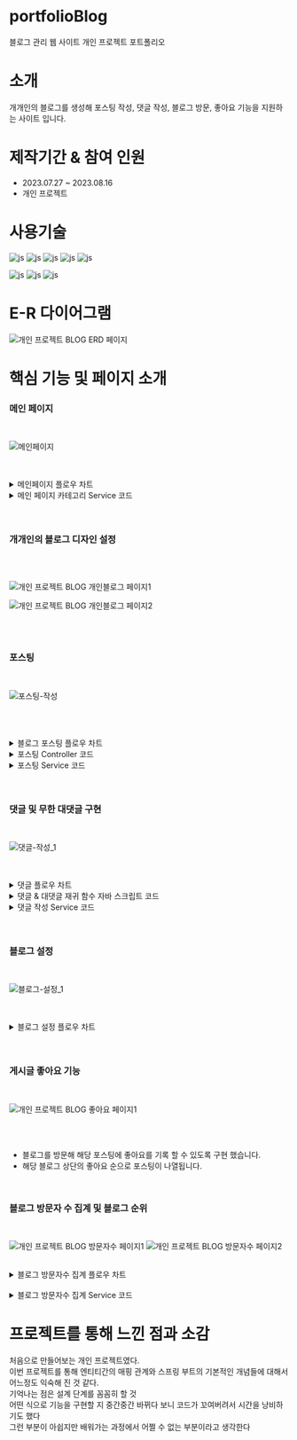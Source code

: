 # portfolioBlog
블로그 관리 웹 사이트 개인 프로젝트 포트폴리오


# 소개
개개인의 블로그를 생성해 포스팅 작성, 댓글 작성, 블로그 방문, 좋아요 기능을 지원하는 사이트 입니다.
<BR>

# 제작기간 & 참여 인원
<UL>
  <LI>2023.07.27 ~ 2023.08.16</LI>
  <LI>개인 프로젝트</LI>
</UL>


# 사용기술
![js](https://img.shields.io/badge/SpringBoot-6DB33F?style=for-the-badge&logo=JavaScript&logoColor=white)
![js](https://img.shields.io/badge/Java-FF0000?style=for-the-badge&logo=JavaScript&logoColor=white)
![js](https://img.shields.io/badge/IntelliJ-004088?style=for-the-badge&logo=JavaScript&logoColor=white)
![js](https://img.shields.io/badge/MariaDB-003545?style=for-the-badge&logo=JavaScript&logoColor=white)
![js](https://img.shields.io/badge/security-6DB33F?style=for-the-badge&logo=JavaScript&logoColor=white)

![js](https://img.shields.io/badge/jquery-0769AD?style=for-the-badge&logo=JavaScript&logoColor=white)
![js](https://img.shields.io/badge/bootstrap-7952B3?style=for-the-badge&logo=JavaScript&logoColor=white)
![js](https://img.shields.io/badge/JavaScript-F7DF1E?style=for-the-badge&logo=JavaScript&logoColor=white)

# E-R 다이어그램


![개인 프로젝트 BLOG ERD 페이지](https://github.com/oals/portfolioBlog/assets/136543676/6300be94-d45e-4641-aba2-6fdf95022ca3)



# 핵심 기능 및 페이지 소개

<H3>메인 페이지</H3>
<BR>


![메인페이지](https://github.com/oals/portfolioLibrary/assets/136543676/c759c2c8-de7a-480a-85a7-2892e1893529)


<BR>
<BR>
<details>
 <summary> 메인페이지 플로우 차트
 
 </summary> 
<img src='https://github.com/oals/portfolioLibrary/assets/136543676/b2af51d4-3574-403d-acd2-42df754a7476'>
</details>

<details>
 <summary> 메인 페이지 카테고리 Service 코드
 
 </summary> 


         public PageResponseDTO<TopicBoardDTO> GetTopic_Board(PageRequestDTO pageRequestDTO,String topic) {

        Pageable pageable = pageRequestDTO.getPageable();

        JPAQueryFactory queryFactory = new JPAQueryFactory(em);
        QUserBoard qUserBoard = QUserBoard.userBoard;
        QBlogSetting qBlogSetting = QBlogSetting.blogSetting;
        QUserInfo qUserInfo = QUserInfo.userInfo;
        QBoardImage qBoardImage = QBoardImage.boardImage;

        BooleanBuilder builder = new BooleanBuilder();

        if(topic.equals("all")){  //전체 카테고리 선택 시
            builder.and(qUserBoard.blogSetting.blogTopic.ne("default"));
        }else{ //특정 카테고리 선택 시
            builder.and(qUserBoard.blogSetting.blogTopic.eq(topic));
        }

        List<TopicBoardDTO> list = queryFactory.select(Projections.bean(TopicBoardDTO.class,
                        qUserInfo.userEmail,
                        qUserInfo.userNickName,
                        qBlogSetting.profileImagePath,
                        qUserBoard.Thumbnail.imagePath,
                        qUserBoard.title,
                        qUserBoard.content,
                        qUserBoard.writeDate))
                .from(qUserBoard)
                .where(builder)
                .join(qBlogSetting)
                .on(qBlogSetting.blogNo.eq(qUserBoard.blogSetting.blogNo))
                .join(qUserInfo)
                .on(qUserInfo.userEmail.eq(qBlogSetting.userInfo.userEmail))
                .offset(pageable.getOffset())   //N 번부터 시작
                .limit(pageable.getPageSize()) //조회 갯수
                .orderBy(qUserBoard.writeDate.desc()).fetch();


        for(int i = 0; i< list.size(); i++){   //글 db 구조 변경시 삭제

            String[] strArr = list.get(i).getContent().split(",");
            //텍스트와 이미지 변환 작업
            for(int j =0; j < (strArr.length); j++){
                if(strArr[j].contains("image")){
                    strArr[j] = " ";
                }
                if(strArr[j].contains("<br>")){
                    strArr[j] = " ";
                }
                if(strArr[j].contains(",")){
                    strArr[j] = " ";
                }
            }

            String str = String.join(" ",strArr);

            //글 미리보기 텍스트 변환 작업
            if(str.length() < 100){
                list.get(i).setContent(str);

            }else{
                list.get(i).setContent(str.substring(0,100) + ".....");
            }


        }


        Long count = queryFactory
                .select(qUserBoard.count())
                .from(qUserBoard)
                .where(builder.and(qUserBoard.Thumbnail.isNotNull()))
                .fetchOne();


        return PageResponseDTO.<TopicBoardDTO>widthAll()
                .pageRequestDTO(pageRequestDTO)
                .list(list)
                .total(Integer.parseInt(count.toString()))
                .build();


    }




 
</details>



<br>
<br>






<H3>개개인의 블로그 디자인 설정 </H3>
<BR>
<BR>


![개인 프로젝트 BLOG 개인블로그 페이지1](https://github.com/oals/portfolioBlog/assets/136543676/9330a11d-6988-42fc-81f6-fd85867c99f9)

![개인 프로젝트 BLOG 개인블로그 페이지2](https://github.com/oals/portfolioBlog/assets/136543676/8b75032e-2f5e-4222-98a2-25545a72f975)



<BR>




<BR>
<H3>포스팅 </H3>
<BR>

![포스팅-작성](https://github.com/oals/portfolioBlog/assets/136543676/841cde84-7922-4ed5-a92d-16dabc93c227)


<BR>
<BR>
<BR>
<details>
 <summary> 블로그 포스팅 플로우 차트
 
 </summary> 
  <img src='https://github.com/oals/portfolioLibrary/assets/136543676/c74a46d8-b260-403f-a9f0-9dcefa48fc71'>
</details>


<details>
 <summary> 포스팅 Controller 코드
 
 </summary> 



          public ModelAndView myBlogInsert(Model model,Long blogNo,String userNickName,
                                     UserBoardDTO userBoardDTO,
                                     @RequestPart List<MultipartFile> multipartFileList) throws Exception {

        String Content = userBoardDTO.getContent();
        BoardImageDTO boardImageDTO = null;

        //테이블 먼저 생성 후 articleNo 가져오기
        UserBoardDTO createUserBoardDTO = userBoardService.create_UserBoard(userBoardDTO);
        Long articleNo = createUserBoardDTO.getArticleNo();

        List<String> imagePathList = new ArrayList<>();  //이미지 저장소
        

        if(multipartFileList != null) {   //해당 글 내용에 이미지가 있으면

            //이미지 저장 폴더 경로
            String path = itemImgLocation + "/blogBoardImage/" + blogNo + "/" + articleNo;  // + 글 번호 추가 필요

            //글 번호 폴더만들기
            createDirectoryService.createBlogContentDirectory(blogNo, articleNo);    

            //이미지 파일 업로드
            for(int i = 0; i <  multipartFileList.size(); i++) {

                //이미지 파일 업로드
                if(!multipartFileList.get(i).getOriginalFilename().isEmpty()){
                    String fileName = fileService.uploadFile(path, multipartFileList.get(i).getOriginalFilename(), multipartFileList.get(i).getBytes());

                    if(Content.contains(multipartFileList.get(i).getOriginalFilename())){
                        String imagePath = "/images/blogBoardImage/" + blogNo + "/" + articleNo + "/" + fileName;

                        //List에 이미지 경로들 모음
                        imagePathList.add(imagePath);

                        //반복문 종료 후 서비스 호출 -> 반복문으로 엔티티 여러개 생성

                        Content =  Content.replace(multipartFileList.get(i).getOriginalFilename(), imagePath);
                        //여기 데이터를 boardImage 테이블에 저장

                    }
                }
            }
        }


        //content내용 알고리즘 생성 / img 문자열 -> 이미지 경로
        BlogSettingDTO blogSettingDTO = blogSettingService.GetBlog_SettingEntity(blogNo);


        //알고리즘을 거친 블로그 컨텐츠 문자열로 다시 저장
        createUserBoardDTO.setContent(Content);



        if(!imagePathList.isEmpty()) {
            //작성 게시글의 이미지 저장 테이블에 이미지 저장
            boardImageDTO = userBoardService.UpdateBoard_Image(createUserBoardDTO, imagePathList);
        }

        //db에 글 저장
        userBoardService.Insert_UserBoard(blogSettingDTO,createUserBoardDTO,boardImageDTO);



        //카테고리의 count 값 + 1
        blogSettingService.update_CategoryCount(blogNo,userBoardDTO.getCategory(),true);

        
        
        //컨트롤러 -> 컨트롤러 이동 코드

        ModelAndView MAV = new ModelAndView();
        MAV.setViewName("redirect:/Blog");
        MAV.addObject("userNickName",userNickName);

        return MAV;
    }






 
</details>


<details>
 <summary> 포스팅 Service 코드
 
 </summary> 


            public void Insert_UserBoard(BlogSettingDTO blogSettingDTO, UserBoardDTO userBoardDTO,BoardImageDTO boardImageDTO) {

        BlogSetting blogSetting = modelMapper.map(blogSettingDTO,BlogSetting.class);
        UserBoard userBoard = modelMapper.map(userBoardDTO,UserBoard.class);
        BoardImage boardImage = null;

        if(boardImageDTO != null) {
             boardImage = modelMapper.map(boardImageDTO, BoardImage.class);
        }


        userBoard.setBlogSetting(blogSetting);       
        userBoard.setTitle(userBoardDTO.getTitle());
        userBoard.setContent(userBoardDTO.getContent());
        userBoard.setThumbnail(boardImage == null ? null : boardImage);
        userBoard.setCategory(userBoardDTO.getCategory());
        userBoard.getLike();
        userBoard.getView();
        userBoard.setWriteDate(LocalDateTime.now().toLocalDate());

        userBoardRepository.save(userBoard);

    }




 
</details>


<BR>
<BR>






<H3>댓글 및 무한 대댓글 구현 </H3>
<BR>


![댓글-작성_1](https://github.com/oals/portfolioLibrary/assets/136543676/da14d892-92e2-459e-b4ef-92dff9ea566a)

<BR>
<BR>

<details>
 <summary> 댓글 플로우 차트
 
 </summary> 
  <img src='https://github.com/oals/portfolioLibrary/assets/136543676/77b9eb63-b935-4f29-9f07-1b31c95e0cf6'>
</details>


<details>
 <summary> 댓글 & 대댓글 재귀 함수 자바 스크립트 코드
 
 </summary> 



              function createChild(comments, padding = 1) {
                const commentString = [];
                let str = ''
                for(let i = 0; i < comments.length; i++) {

                          str = "<div class='d-flex align-items-start flex-column mb-1' style='padding-left :" + (padding * 40)  + "px'>"
                          + "<div class='col-3 mt-1'>"
                                + "ㄴ " + "<a href='/Blog?userNickName=" + comments[i].userNickName + "' >"
                                    + comments[i].userNickName + "님"
                                + "</a>"
                            +"</div>"

                            +"<div class='col-6'>"
                               +  comments[i].comment
                            if(comments[i].comment != '삭제된 댓글입니다.'){
                               str += "<button class='badge bg-secondary m-1' data-bs-toggle='collapse'" + "data-bs-target='#collapseOne" + comments[i].commentNo  + "'aria-expanded='true'" +  "aria-controls='collapseOne" + comments[i].commentNo  + "'>답글</button>"

                                if(userNickName == comments[i].userNickName){
                                 str += "<button class='badge bg-secondary m-1 delComment'  data-value='"+ comments[i].commentNo   + "' >삭제</button>"
                                    }
                            }

                            str += "</div>"

                            +"<div class='col-3'>"
                                + comments[i].writeDate
                            +"</div>"
                       + "</div>"

                            +"<div id='collapseOne"+ comments[i].commentNo   + "'class='accordion-collapse collapse' aria-labelledby='headingOne' data-bs-      parent='#accordionExample'>"
                               +"<div class='accordion-body'>"
                              + "ㄴ <input type='text' class='w-75' style='border-left-width:0;border-right-width:0;border-top-width:0;border-bottom-width:0.5;'>"


                              +"<button type='button' class='replyBtn badge bg-secondary m-1' value ='" +  comments[i].commentNo + "'> 작성 </button>"

                                +"</div>"



                               +"</div>"

                       +"</div>"

                    commentString.push(str);


                  if (comments[i].childComment.length > 0) { //재귀 함수 호출
                    commentString.push(createChild(comments[i].childComment, padding + 1));
                  }

                }

                console.log(commentString)
                return commentString.join('')
              }

        





</details>



<details>
 <summary> 댓글 작성 Service 코드
 
 </summary> 



          public void Insert_UserComment(Map<String,Object> map) {

        BlogSetting blogSetting = modelMapper.map(map.get("blogSettingDTO"),BlogSetting.class);
        UserBoard userBoard = modelMapper.map(map.get("userBoardDTO"),UserBoard.class);

        UserComment parentComment;

        if(map.get("parentCommentDTO") == null){ //부모 댓글이 없을 때
            parentComment = null;

            UserComment userComment = new UserComment();
            userComment.setBlogSetting(blogSetting);
            userComment.setUserBoard(userBoard);
            userComment.setUserNickName(map.get("userNickName").toString());
            userComment.setComment(map.get("comment").toString());
            userComment.setParentComment(parentComment); //부모 댓글 null 처리
            userComment.setWriteDate(LocalDateTime.now().toLocalDate());

            userCommentRepository.save(userComment);

        }else{                                  //부모 댓글이 있을 때
            parentComment = modelMapper.map(map.get("parentCommentDTO"),UserComment.class);

            UserComment userComment = new UserComment();
            userComment.setBlogSetting(blogSetting);
            userComment.setUserBoard(userBoard);
            userComment.setUserNickName(map.get("userNickName").toString());
            userComment.setComment(map.get("comment").toString());
            userComment.setParentComment(parentComment);
            userComment.setWriteDate(LocalDateTime.now().toLocalDate());

            userCommentRepository.save(userComment);

            parentComment.addChildComment(userComment);
            userCommentRepository.save(parentComment);

        }


    }





</details>




<BR>
<BR>





<H3>블로그 설정</H3>
<BR>


![블로그-설정_1](https://github.com/oals/portfolioLibrary/assets/136543676/aa81ee04-9830-4d73-91ba-0393b39ae6ca)


<BR>
<BR>

<details>
 <summary> 블로그 설정 플로우 차트
 
 </summary> 
<img src='https://github.com/oals/portfolioLibrary/assets/136543676/e545d4fc-feb1-43f8-9031-9f9a526a2694'>
</details>
<BR>
<BR>




<H3>게시글 좋아요 기능</H3>
<BR>

![개인 프로젝트 BLOG 좋아요 페이지1](https://github.com/oals/portfolioBlog/assets/136543676/0d8b3be7-1faf-42d0-9adb-04a59333786d)

<BR>
<BR>
<UL>
    <LI> 블로그를 방문해 해당 포스팅에 좋아요를 기록 할 수 있도록 구현 했습니다.</LI>
    <LI> 해당 블로그 상단의 좋아요 순으로 포스팅이 나열됩니다.</LI>
</UL>
<BR>




<H3>블로그 방문자 수 집계 및 블로그 순위</H3>
<BR>

![개인 프로젝트 BLOG 방문자수 페이지1](https://github.com/oals/portfolioBlog/assets/136543676/5120a4dd-b910-4257-b9d9-f662eaab48b0)
![개인 프로젝트 BLOG 방문자수 페이지2](https://github.com/oals/portfolioBlog/assets/136543676/f5f54c1f-a375-42ed-8aa8-01417c895253)


<BR>
<details>
 <summary> 블로그 방문자수 집계 플로우 차트
 
 </summary> 
<img src='https://github.com/oals/portfolioLibrary/assets/136543676/5077b6ed-1c32-484f-b174-2df49b26cf68'>
</details>
<BR>



<details>
 <summary> 블로그 방문자수 집계 Service 코드
 
 </summary> 



            public void GetVisit_Info(Long blogNo) {

        Visit visit = visitRepository.findByBlogsetting_BlogNo(blogNo);

        //블로그의 투데이 / 토탈  + 1
        visit.updateVisit(visit.getToday(), visit.getTotal());


         LocalDateTime date = LocalDateTime.now();
        DayOfWeek dayOfWeek = date.getDayOfWeek();
        int dayOfWeekNumber = dayOfWeek.getValue();

            //하루가 지났을 경우 초기화
        if (dayOfWeekNumber != visit.getWeek()) {
            visit.updateVisit(0, visit.getTotal());
            visit.setWeek(dayOfWeekNumber);
        }


        visitRepository.save(visit);

    }




 
</details>




# 프로젝트를 통해 느낀 점과 소감

처음으로 만들어보는 개인 프로젝트였다.<BR>
이번 프로젝트를 통해 엔티티간의 매핑 관계와 스프링 부트의 기본적인 개념들에 대해서 어느정도 익숙해 진 것 같다. <BR>
기억나는 점은 설계 단계를 꼼꼼히 할 것 <BR>
어떤 식으로 기능을 구현할 지 중간중간 바뀌다 보니 코드가 꼬여버려서 시간을 낭비하기도 했다 <BR>
그런 부분이 아쉽지만 배워가는 과정에서 어쩔 수 없는 부분이라고 생각한다<BR>








